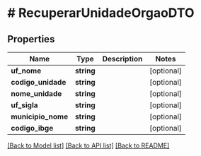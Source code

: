 # # RecuperarUnidadeOrgaoDTO

## Properties

Name | Type | Description | Notes
------------ | ------------- | ------------- | -------------
**uf_nome** | **string** |  | [optional]
**codigo_unidade** | **string** |  | [optional]
**nome_unidade** | **string** |  | [optional]
**uf_sigla** | **string** |  | [optional]
**municipio_nome** | **string** |  | [optional]
**codigo_ibge** | **string** |  | [optional]

[[Back to Model list]](../../README.md#models) [[Back to API list]](../../README.md#endpoints) [[Back to README]](../../README.md)
